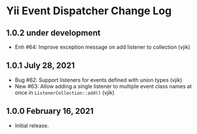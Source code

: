 # Yii Event Dispatcher Change Log

## 1.0.2 under development

- Enh #64: Improve exception message on add listener to collection (vjik)

## 1.0.1 July 28, 2021

- Bug #62: Support listeners for events defined with union types (vjik)
- New #63: Allow adding a single listener to multiple event class names at once in `ListenerCollection::add()` (vjik)

## 1.0.0 February 16, 2021

- Initial release.

